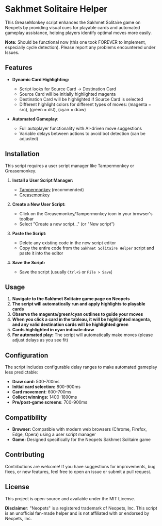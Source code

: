 # Sakhmet Solitaire Helper

This GreaseMonkey script enhances the Sakhmet Solitaire game on Neopets by providing visual cues for playable cards and automated gameplay assistance, helping players identify optimal moves more easily.

**Note:** Should be functional now (this one took FOREVER to implement, especially cycle detection). Please report any problems encountered under Issues.

## Features

* **Dynamic Card Highlighting:**
    * Script looks for Source Card -> Destination Card
    * Source Card will be initially highlighted magenta
    * Destination Card will be highlighted if Source Card is selected
    * Different highlight colors for different types of moves: (magenta = src), (green = dst), (cyan = draw)

* **Automated Gameplay:**
    * Full autoplayer functionality with AI-driven move suggestions
    * Variable delays between actions to avoid bot detection (can be adjusted)

## Installation

This script requires a user script manager like Tampermonkey or Greasemonkey.

1. **Install a User Script Manager:**
   - [Tampermonkey](https://www.tampermonkey.net/) (recommended)
   - [Greasemonkey](https://www.greasespot.net/)

2. **Create a New User Script:**
   - Click on the Greasemonkey/Tampermonkey icon in your browser's toolbar
   - Select "Create a new script..." (or "New script")

3. **Paste the Script:**
   - Delete any existing code in the new script editor
   - Copy the entire code from the `Sakhmet Solitaire Helper` script and paste it into the editor

4. **Save the Script:**
   - Save the script (usually `Ctrl+S` or `File > Save`)

## Usage

1. **Navigate to the Sakhmet Solitaire game page on Neopets**
2. **The script will automatically run and apply highlights to playable cards**
3. **Observe the magenta/green/cyan outlines to guide your moves**
4. **When you click a card in the tableau, it will be highlighted magenta, and any valid destination cards will be highlighted green**
5. **Cards highlighted in cyan indicate draw**
6. **For automated play:** The script will automatically make moves (please adjust delays as you see fit)

## Configuration

The script includes configurable delay ranges to make automated gameplay less predictable:

- **Draw card:** 500-700ms
- **Initial card selection:** 800-900ms
- **Card movement:** 600-700ms
- **Collect winnings:** 1400-1800ms
- **Pre/post-game screens:** 700-900ms

## Compatibility

* **Browser:** Compatible with modern web browsers (Chrome, Firefox, Edge, Opera) using a user script manager
* **Game:** Designed specifically for the Neopets Sakhmet Solitaire game

## Contributing

Contributions are welcome! If you have suggestions for improvements, bug fixes, or new features, feel free to open an issue or submit a pull request.

## License

This project is open-source and available under the MIT License.

**Disclaimer:** "Neopets" is a registered trademark of Neopets, Inc. This script is an unofficial fan-made helper and is not affiliated with or endorsed by Neopets, Inc.
